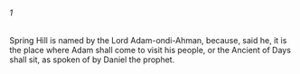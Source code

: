 ###### 1
Spring Hill is named by the Lord Adam-ondi-Ahman, because, said he, it is the place where Adam shall come to visit his people, or the Ancient of Days shall sit, as spoken of by Daniel the prophet.


